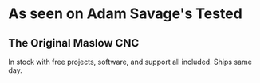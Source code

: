 # As seen on Adam Savage's Tested

## The Original Maslow CNC
In stock with free projects, software, and support all included.  Ships same day. 
